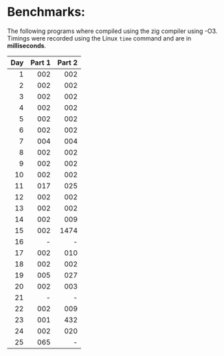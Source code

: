 # Benchmarks:
The following programs where compiled using the zig compiler using -O3. Timings were recorded using the Linux `time` command and are in **milliseconds**.

| Day | Part 1 | Part 2 |
|----:|-------:|-------:|
|   1 |    002 |    002 |
|   2 |    002 |    002 |
|   3 |    002 |    002 |
|   4 |    002 |    002 |
|   5 |    002 |    002 |
|   6 |    002 |    002 |
|   7 |    004 |    004 |
|   8 |    002 |    002 |
|   9 |    002 |    002 |
|  10 |    002 |    002 |
|  11 |    017 |    025 |
|  12 |    002 |    002 |
|  13 |    002 |    002 |
|  14 |    002 |    009 |
|  15 |    002 |   1474 |
|  16 |      - |      - |
|  17 |    002 |    010 |
|  18 |    002 |    002 |
|  19 |    005 |    027 |
|  20 |    002 |    003 |
|  21 |      - |      - |
|  22 |    002 |    009 |
|  23 |    001 |    432 |
|  24 |    002 |    020 |
|  25 |    065 |      - |
